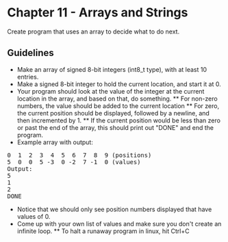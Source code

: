 # Chapter 11 - Arrays and Strings

Create program that uses an array to decide what to do next.

## Guidelines
* Make an array of signed 8-bit integers (int8_t type), with at least 10 entries.
* Make a signed 8-bit integer to hold the current location, and start it at 0.
* Your program should look at the value of the integer at the current location in the array, and based on that, do something.
** For non-zero numbers, the value should be added to the current location
** For zero, the current position should be displayed, followed by a newline, and then incremented by 1.
** If the current position would be less than zero or past the end of the array, this should print out "DONE" and end the program.
* Example array with output:
<pre>
0  1  2  3  4  5  6  7  8  9 (positions)
5  0  0  5 -3  0 -2  7 -1  0 (values)
Output:
5
1
2
DONE
</pre>
* Notice that we should only see position numbers displayed that have values of 0.
* Come up with your own list of values and make sure you don't create an infinite loop.
** To halt a runaway program in linux, hit Ctrl+C

